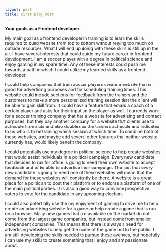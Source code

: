 ```yaml
---
layout: post
title: First Blog Post
---
```

**Your goals as a Frontend developer**
 
My main goal as a frontend developer in training is to learn the skills required to build  website from top to bottom without relying too much on outside resources. What I will end up doing with these skills is still up in the air. I have several interests that could guide my future career in frontend development. I am a soccer player with a degree in political science and enjoy gaming in my spare time. Any of these interests could push me towards a path in which I could utilize my learned skills as a frontend developer. 
 
I could help companies that train soccer players create a website that is good for advertising purposes and for scheduling training times. This website could include sections for feedback from the trainers and the customers to make a more personalized training session that the client will be able to gain skill from. It could have a feature that emails a coach of a certain player and asks for their input on the player as well. I currently work for a soccer training company that has a website for advertising and contact purposes, but they pay another company for a website that clients use to schedule time slots and also doubles as the trainers schedule and indicates to us who is to be training which session at which time. To combine both of these websites, and maybe add several other features that neither website currently has, would likely benefit the company.
 
 I could potentially use my degree in political science to help create websites that would assist individuals in a political campaign. Every new candidate that decides to run for office is going to need their own website to accept feedback and to be able to advertise their campaign. The fact that every new candidate is going to need one of these websites will mean that the demand for these websites will constantly be there. A website is a great place for a politician to post their platform or to endorse a platform of one of the main political parties. It is also a good way to convince prospective voters to vote for the candidate in any upcoming election.
 
 I could also potentially use the my enjoyment of gaming to drive me to help create an advertising website for a game or help create a game that is run on a browser. Many new games that are available on the market do not come from the largest game companies, but instead come from smaller independent companies. This means that there is always a need for advertising websites to help get the name of the game out to the public. I am still developing the skills needed to pursue these avenues, but hopefully I can use my skills to create something that I enjoy and am passionate about. 
